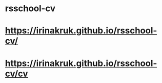 # rsschool-cv

# https://irinakruk.github.io/rsschool-cv/
# https://irinakruk.github.io/rsschool-cv/cv
